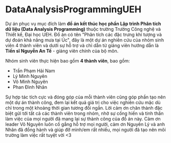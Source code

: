 # **DataAnalysisProgrammingUEH**

Dự án phục vụ mục đích làm **đồ án kết thúc học phần Lập trình Phân tích dữ liệu (Data Analysis Programming)** thuộc trường Trường Công nghệ và Thiết kế, Đại học UEH. Đồ án có tên "Phân tích các đặc trưng khí tượng và dự đoán khả năng mưa tại Úc", đây là một dự án nghiên cứu của nhóm sinh viên 4 thành viên và dưới sự hỗ trợ và chỉ dẫn từ giảng viên hướng dẫn là **Tiến sĩ Nguyễn An Tế** - giảng viên chính của bộ môn.

Nhóm sinh viên thực hiện bao gồm **4 thành viên**, bao gồm:
- Trần Phạm Hải Nam
- Lý Minh Nguyên
- Võ Minh Nguyên
- Phan Đình Nhân

Sự hợp tác tích cực và đóng góp của mỗi thành viên cũng góp phần tạo nên một dự án thành công, đem lại kết quả giá trị cho việc nghiên cứu mặc dù chỉ trong một khoảng thời gian tương đối ngắn. Lời cảm ơn chân thành đặc biệt gửi tới tất cả các thành viên trong nhóm, nhờ sự cống hiến và tinh thần làm việc của mọi người đã mang lại sự thành công của đồ án này. Cảm ơn leader Võ Nguyên luôn cố gắng hỗ trợ mọi người, cảm ơn Nguyên Lý và anh Nhân đã đồng hành và giúp đỡ mình/em rất nhiều, mọi người đã tạo nên môi trường làm việc rất tuyệt vời <3
